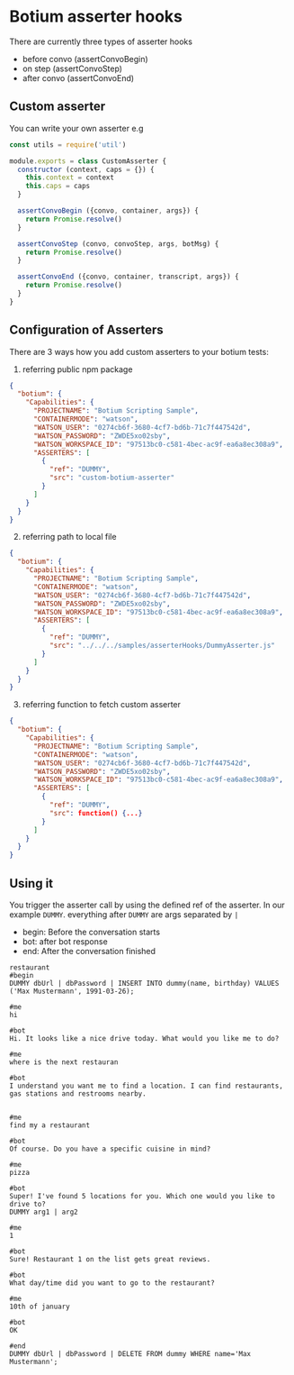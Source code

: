 # Botium asserter hooks

There are currently three types of asserter hooks
- before convo (assertConvoBegin)
- on step (assertConvoStep)
- after convo (assertConvoEnd)

## Custom asserter
You can write your own asserter e.g
```javascript 1.6
const utils = require('util')

module.exports = class CustomAsserter {
  constructor (context, caps = {}) {
    this.context = context
    this.caps = caps
  }

  assertConvoBegin ({convo, container, args}) {
    return Promise.resolve()
  }

  assertConvoStep (convo, convoStep, args, botMsg) {
    return Promise.resolve()
  }

  assertConvoEnd ({convo, container, transcript, args}) {
    return Promise.resolve()
  }
}
```
## Configuration of Asserters
There are 3 ways how you add custom asserters to your botium tests:
1. referring public npm package
```json
{
  "botium": {
    "Capabilities": {
      "PROJECTNAME": "Botium Scripting Sample",
      "CONTAINERMODE": "watson",
      "WATSON_USER": "0274cb6f-3680-4cf7-bd6b-71c7f447542d",
      "WATSON_PASSWORD": "ZWDE5xo02sby",
      "WATSON_WORKSPACE_ID": "97513bc0-c581-4bec-ac9f-ea6a8ec308a9",
      "ASSERTERS": [
        {
          "ref": "DUMMY",
          "src": "custom-botium-asserter"
        }
      ]
    }
  }
}

```
2. referring path to local file
```json
{
  "botium": {
    "Capabilities": {
      "PROJECTNAME": "Botium Scripting Sample",
      "CONTAINERMODE": "watson",
      "WATSON_USER": "0274cb6f-3680-4cf7-bd6b-71c7f447542d",
      "WATSON_PASSWORD": "ZWDE5xo02sby",
      "WATSON_WORKSPACE_ID": "97513bc0-c581-4bec-ac9f-ea6a8ec308a9",
      "ASSERTERS": [
        {
          "ref": "DUMMY",
          "src": "../../../samples/asserterHooks/DummyAsserter.js"
        }
      ]
    }
  }
}

```
3. referring function to fetch custom asserter
```json
{
  "botium": {
    "Capabilities": {
      "PROJECTNAME": "Botium Scripting Sample",
      "CONTAINERMODE": "watson",
      "WATSON_USER": "0274cb6f-3680-4cf7-bd6b-71c7f447542d",
      "WATSON_PASSWORD": "ZWDE5xo02sby",
      "WATSON_WORKSPACE_ID": "97513bc0-c581-4bec-ac9f-ea6a8ec308a9",
      "ASSERTERS": [
        {
          "ref": "DUMMY",
          "src": function() {...} 
        }
      ]
    }
  }
}

```

## Using it
You trigger the asserter call by using the defined ref of the asserter. In our example
```DUMMY```. everything after ```DUMMY``` are args separated by ```|```
- begin: Before the conversation starts 
- bot: after bot response
- end: After the conversation finished

```
restaurant
#begin
DUMMY dbUrl | dbPassword | INSERT INTO dummy(name, birthday) VALUES ('Max Mustermann', 1991-03-26);

#me
hi

#bot
Hi. It looks like a nice drive today. What would you like me to do?

#me
where is the next restauran

#bot
I understand you want me to find a location. I can find restaurants, gas stations and restrooms nearby.


#me
find my a restaurant

#bot
Of course. Do you have a specific cuisine in mind?

#me
pizza

#bot
Super! I've found 5 locations for you. Which one would you like to drive to?
DUMMY arg1 | arg2

#me
1

#bot
Sure! Restaurant 1 on the list gets great reviews.

#bot
What day/time did you want to go to the restaurant?

#me
10th of january

#bot
OK

#end
DUMMY dbUrl | dbPassword | DELETE FROM dummy WHERE name='Max Mustermann';
```